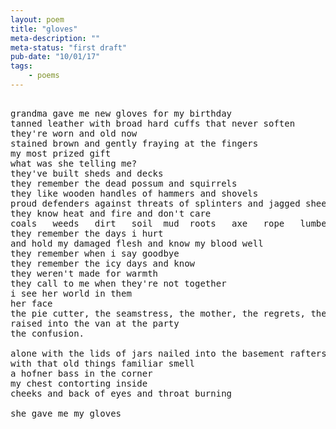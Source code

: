 ```yaml
---
layout: poem
title: "gloves"
meta-description: ""
meta-status: "first draft"
pub-date: "10/01/17"
tags: 
    - poems
---
```

<pre class="stanza">

grandma gave me new gloves for my birthday
tanned leather with broad hard cuffs that never soften
they're worn and old now
stained brown and gently fraying at the fingers
my most prized gift
what was she telling me?
they've built sheds and decks
they remember the dead possum and squirrels
they like wooden handles of hammers and shovels
proud defenders against threats of splinters and jagged sheet metal
they know heat and fire and don't care
coals   weeds   dirt   soil  mud  roots   axe   rope   lumber   wire   cable stone   logs   docks   fish
they remember the days i hurt
and hold my damaged flesh and know my blood well
they remember when i say goodbye
they remember the icy days and know
they weren't made for warmth
they call to me when they're not together
i see her world in them
her face
the pie cutter, the seamstress, the mother, the regrets, the laughs, the blindness, the wheelchair
raised into the van at the party
the confusion.

alone with the lids of jars nailed into the basement rafters
with that old things familiar smell
a hofner bass in the corner 
my chest contorting inside 
cheeks and back of eyes and throat burning

she gave me my gloves

</pre>







